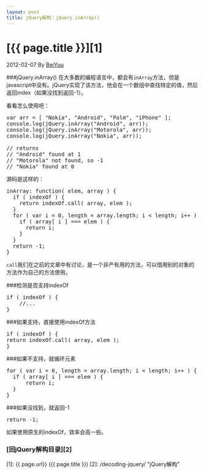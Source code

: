 ```yaml
---
layout: post
title: jQuery解构：jQuery.inArray()
---
```

# [{{ page.title }}][1]
2012-02-07 By [BeiYuu][]

###jQuery.inArray()
在大多数的编程语言中，都会有`inArray`方法，但是javascript中没有。jQuery实现了该方法，他会在一个数组中查找特定的值，然后返回index（如果没找到返回-1）。

看看怎么使用吧：

<pre class="prettyprint">
var arr = [ "Nokia", "Android", "Palm", "iPhone" ];
console.log(jQuery.inArray("Android", arr));
console.log(jQuery.inArray("Motorola", arr));
console.log(jQuery.inArray("Nokia", arr));
 
// returns
// "Android" found at 1
// "Motorola" not found, so -1
// "Nokia" found at 0
</pre>

源码是这样的：

<pre class="prettyprint">
inArray: function( elem, array ) {
  if ( indexOf ) {
    return indexOf.call( array, elem );
  }
  for ( var i = 0, length = array.length; i < length; i++ ) {
    if ( array[ i ] === elem ) {
      return i;
    }
  }
  return -1;
}
</pre>

`call`我们在之前的文章中有讨论，是一个非产有用的方法，可以借用别的对象的方法作为自己的方法使用。

###检测是否支持indexOf
<pre class="prettyprint">
if ( indexOf ) {
    //...
}
</pre>

###如果支持，直接使用indexOf方法
<pre class="prettyprint">
if ( indexOf ) {
return indexOf.call( array, elem );
}
</pre>

###如果不支持，就循环元素
<pre class="prettyprint">
for ( var i = 0, length = array.length; i < length; i++ ) {
  if ( array[ i ] === elem ) {
      return i;
  }
}
</pre>

###如果没找到，就返回-1
<pre class="prettyprint">
return -1;
</pre>

如果使用原生的indexOf，效率会高一些。

### [回jQuery解构目录][2]

[BeiYuu]:    http://beiyuu.com  "BeiYuu"
[jQuery]:   http://jquery.com/ "jQuery"
[1]:    {{ page.url}}  ({{ page.title }})
[2]:    /decoding-jquery/ "jQuery解构"
